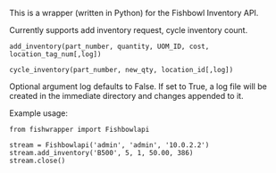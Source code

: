 This is a wrapper (written in Python) for the Fishbowl Inventory API.

Currently supports add inventory request, cycle inventory count.

```
add_inventory(part_number, quantity, UOM_ID, cost, location_tag_num[,log])
```
```
cycle_inventory(part_number, new_qty, location_id[,log])
```

Optional argument log defaults to False.  If set to True, a log file will be created in the immediate directory and changes appended to it.


Example usage:
```
from fishwrapper import Fishbowlapi

stream = Fishbowlapi('admin', 'admin', '10.0.2.2')
stream.add_inventory('B500', 5, 1, 50.00, 386)
stream.close()
```
